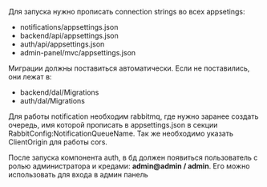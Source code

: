 Для запуска нужно прописать connection strings во всех appsetings:
- notifications/appsettings.json
- backend/api/appsettings.json
- auth/api/appsettings.json
- admin-panel/mvc/appsettings.json

Миграции должны поставиться автоматически. Если не поставились, они лежат в:
- backend/dal/Migrations
- auth/dal/Migrations

Для работы notification необходим rabbitmq, где нужно заранее создать очередь, имя которой прописать в appsettings.json в секции RabbitConfig:NotificationQueueName.
Так же необходимо указать ClientOrigin для работы cors.

После запуска компонента auth, в бд должен появиться пользователь с ролью администратора и кредами: **admin@admin / admin**. Его можно использовать для входа в админ панель